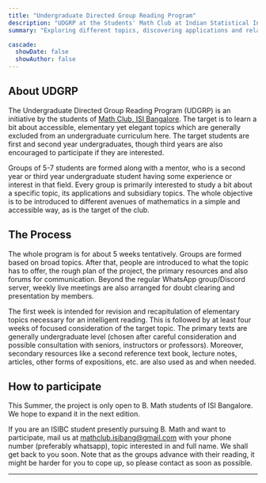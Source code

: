 ```yaml
---
title: "Undergraduate Directed Group Reading Program"
description: "UDGRP at the Students' Math Club at Indian Statistical Institute, Bangalore."
summary: "Exploring different topics, discovering applications and related areas during the summer and winter break."

cascade:
  showDate: false
  showAuthor: false
---
```


## About UDGRP

The Undergraduate Directed Group Reading Program (UDGRP) is an initiative by the students of [Math Club, ISI Bangalore](/). The target is to learn a bit about accessible, elementary yet elegant topics which are generally excluded from an undergraduate curriculum here. The target students are first and second year undergraduates, though third years are also encouraged to participate if they are interested.

Groups of 5-7 students are formed along with a mentor, who is a second year or third year undergraduate student having some experience or interest in that field. Every group is primarily interested to study a bit about a specific topic, its applications and subsidiary topics. The whole objective is to be introduced to different avenues of mathematics in a simple and accessible way, as is the target of the club.

## The Process

The whole program is for about 5 weeks tentatively. Groups are formed based on broad topics. After that, people are introduced to what the topic has to offer, the rough plan of the project, the primary resources and also forums for communication. Beyond the regular WhatsApp group/Discord server, weekly live meetings are also arranged for doubt clearing and presentation by members.

The first week is intended for revision and recapitulation of elementary topics necessary for an intelligent reading. This is followed by at least four weeks of focused consideration of the target topic. The primary texts are generally undergraduate level (chosen after careful consideration and possible consultation with seniors, instructors or professors). Moreover, secondary resources like a second reference text book, lecture notes, articles, other forms of expositions, etc. are also used as and when needed.

## How to participate

This Summer, the project is only open to B. Math students of ISI Bangalore. We hope to expand it in the next edition.

If you are an ISIBC student presently pursuing B. Math and want to participate, mail us at <mathclub.isibang@gmail.com> with your phone number (preferably whatsapp), topic interested in and full name. We shall get back to you soon. Note that as the groups advance with their reading, it might be harder for you to cope up, so please contact as soon as possible.

---
